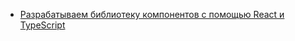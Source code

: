 -   [Разрабатываем библиотеку компонентов с помощью React и TypeScript](https://habr.com/ru/company/timeweb/blog/691338/)
